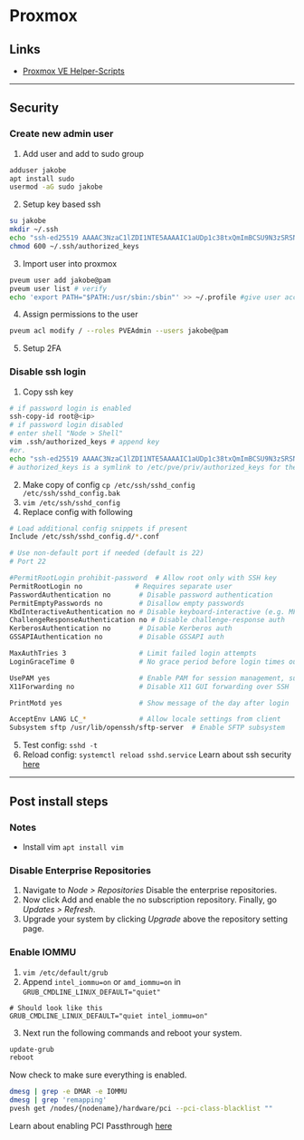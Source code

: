# Proxmox

## Links

- [Proxmox VE Helper-Scripts](https://community-scripts.github.io/ProxmoxVE/scripts)

---

## Security

### Create new admin user

1. Add user and add to sudo group

```bash
adduser jakobe
apt install sudo
usermod -aG sudo jakobe
```

2. Setup key based ssh

```bash
su jakobe
mkdir ~/.ssh
echo "ssh-ed25519 AAAAC3NzaC1lZDI1NTE5AAAAIC1aUDp1c38txQmImBCSU9N3zSRSNNWdeZvUBSx6QtLr jakobe@nixos" >> ~/.ssh/authorized_keys
chmod 600 ~/.ssh/authorized_keys
```

3. Import user into proxmox

```bash
pveum user add jakobe@pam
pveum user list # verify
echo 'export PATH="$PATH:/usr/sbin:/sbin"' >> ~/.profile #give user access to pveum etc.
```

4. Assign permissions to the user

```bash
pveum acl modify / --roles PVEAdmin --users jakobe@pam
```

5. Setup 2FA

### Disable ssh login

1. Copy ssh key

```bash
# if password login is enabled
ssh-copy-id root@<ip>
# if password login disabled
# enter shell "Node > Shell"
vim .ssh/authorized_keys # append key
#or.
echo "ssh-ed25519 AAAAC3NzaC1lZDI1NTE5AAAAIC1aUDp1c38txQmImBCSU9N3zSRSNNWdeZvUBSx6QtLr jakobe@nixos" >> ~/.ssh/authorized_keys
# authorized_keys is a symlink to /etc/pve/priv/authorized_keys for the root user
```

2. Make copy of config `cp /etc/ssh/sshd_config /etc/ssh/sshd_config.bak`
3. `vim /etc/ssh/sshd_config`
4. Replace config with following

```bash
# Load additional config snippets if present
Include /etc/ssh/sshd_config.d/*.conf

# Use non-default port if needed (default is 22)
# Port 22

#PermitRootLogin prohibit-password  # Allow root only with SSH key
PermitRootLogin no             # Requires separate user
PasswordAuthentication no       # Disable password authentication
PermitEmptyPasswords no         # Disallow empty passwords
KbdInteractiveAuthentication no # Disable keyboard-interactive (e.g. MFA via PAM)
ChallengeResponseAuthentication no # Disable challenge-response auth
KerberosAuthentication no       # Disable Kerberos auth
GSSAPIAuthentication no         # Disable GSSAPI auth

MaxAuthTries 3                  # Limit failed login attempts
LoginGraceTime 0                # No grace period before login times out

UsePAM yes                      # Enable PAM for session management, sudo, etc.
X11Forwarding no                # Disable X11 GUI forwarding over SSH

PrintMotd yes                   # Show message of the day after login

AcceptEnv LANG LC_*             # Allow locale settings from client
Subsystem sftp /usr/lib/openssh/sftp-server  # Enable SFTP subsystem
```

5. Test config: `sshd -t`
6. Reload config: `systemctl reload sshd.service`
   Learn about ssh security [here](https://homelab.casaursus.net/proxmox-new-install-ssh/)

---

## Post install steps

### Notes

- Install vim `apt install vim`

### Disable Enterprise Repositories

1. Navigate to _Node > Repositories_ Disable the enterprise repositories.
2. Now click Add and enable the no subscription repository. Finally, go _Updates > Refresh_.
3. Upgrade your system by clicking _Upgrade_ above the repository setting page.

### Enable IOMMU

1. `vim /etc/default/grub`
2. Append `intel_iommu=on` or `amd_iommu=on` in `GRUB_CMDLINE_LINUX_DEFAULT="quiet"`

```
# Should look like this
GRUB_CMDLINE_LINUX_DEFAULT="quiet intel_iommu=on"
```

3. Next run the following commands and reboot your system.

```bash
update-grub
reboot
```

Now check to make sure everything is enabled.

```bash
dmesg | grep -e DMAR -e IOMMU
dmesg | grep 'remapping'
pvesh get /nodes/{nodename}/hardware/pci --pci-class-blacklist ""
```

Learn about enabling PCI Passthrough [here](https://pve.proxmox.com/wiki/PCI_Passthrough)

